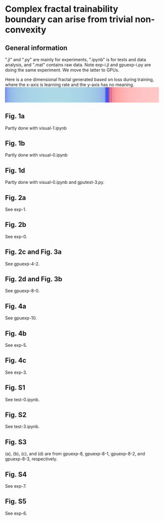 # Complex fractal trainability boundary can arise from trivial non-convexity 

## General information
".jl" and ".py" are mainly for experiments, ".ipynb" is for tests and data analysis, and ".mat" contains raw data. Note exp-i.jl and gpuexp-i.py are doing the same experiment. We move the latter to GPUs.

Here is a one dimensional fractal generated based on loss during training, where the x-axis is learning rate and the y-axis has no meaning.
![see figure](./figures/visual.jpg)

## Fig. 1a
Partly done with visual-1.ipynb

## Fig. 1b
Partly done with visual-0.ipynb

## Fig. 1d
Partly done with visual-0.ipynb and gputest-3.py.

## Fig. 2a
See exp-1.

## Fig. 2b
See exp-0.

## Fig. 2c and Fig. 3a
See gpuexp-4-2.

## Fig. 2d and Fig. 3b
See gpuexp-8-0.

## Fig. 4a
See gpuexp-10.

## Fig. 4b
See exp-5.

## Fig. 4c
See exp-3.

## Fig. S1
See test-0.ipynb.

## Fig. S2
See test-3.ipynb.

## Fig. S3
(a), (b), (c), and (d) are from gpuexp-8, gpuexp-8-1, gpuexp-8-2, and gpuexp-8-3, respectively.

## Fig. S4
See exp-7.

## Fig. S5
See exp-6.
